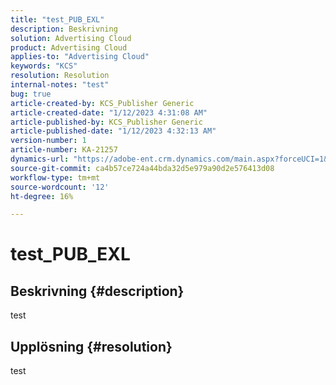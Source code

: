 ```yaml
---
title: "test_PUB_EXL"
description: Beskrivning
solution: Advertising Cloud
product: Advertising Cloud
applies-to: "Advertising Cloud"
keywords: "KCS"
resolution: Resolution
internal-notes: "test"
bug: true
article-created-by: KCS_Publisher Generic
article-created-date: "1/12/2023 4:31:08 AM"
article-published-by: KCS_Publisher Generic
article-published-date: "1/12/2023 4:32:13 AM"
version-number: 1
article-number: KA-21257
dynamics-url: "https://adobe-ent.crm.dynamics.com/main.aspx?forceUCI=1&pagetype=entityrecord&etn=knowledgearticle&id=b50679ea-3192-ed11-aad1-6045bd006c82"
source-git-commit: ca4b57ce724a44bda32d5e979a90d2e576413d08
workflow-type: tm+mt
source-wordcount: '12'
ht-degree: 16%

---
```


# test_PUB_EXL

## Beskrivning {#description}

test

## Upplösning {#resolution}


test
